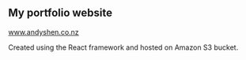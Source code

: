 

## My portfolio website

www.andyshen.co.nz

Created using the React framework and hosted on Amazon S3 bucket.

